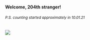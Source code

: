 #### Welcome, 204th stranger!

###### <sup>P.S. counting started approximately in 10.01.21</sup>

<img src="https://kraftwerk28.pp.ua/vcnt.png"></img>
